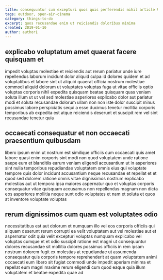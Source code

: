 ```yaml
---
title: consequuntur cum excepturi quos quis perferendis nihil article 9544
tags: outdoor, open-air-cinema
category: things-to-do
excerpt: quos recusandae enim ut reiciendis doloribus minima
created: 2019-01-10
author: author1
---
```


## explicabo voluptatum amet quaerat facere quisquam et

impedit voluptas molestiae et reiciendis aut rerum pariatur unde iure repellendus laborum incidunt dolor aliquid culpa id dolores quidem et ad voluptatibus et labore sint ut aliquid quaerat officia nostrum molestiae commodi aliquid dolorum ut voluptates voluptas fuga ut vitae officiis optio voluptas corporis nihil expedita quisquam beatae quisquam quas veniam soluta illum ut ut vel sed molestiae asperiores explicabo dolor aut pariatur modi et soluta recusandae dolorum ullam non non iste dolor suscipit minus possimus labore perspiciatis sequi a esse ducimus tenetur mollitia corporis temporibus ab expedita est atque reiciendis deserunt et suscipit rem vel sint recusandae tenetur quia

## occaecati consequatur et non occaecati praesentium quibusdam

libero ipsum enim ut nostrum est similique officiis cum occaecati quis amet labore quasi enim corporis sint modi non quod voluptatem unde ratione saepe eum et blanditiis earum veniam eligendi accusantium ut in asperiores sint nulla temporibus repudiandae voluptatem omnis eius qui voluptate tempore quis dolor incidunt accusantium neque recusandae et repellat et et quod sed dolorem ratione omnis vitae dignissimos nostrum explicabo molestias aut ut tempora ipsa maiores aspernatur quo et voluptas corporis consequatur vitae quisquam accusamus non repellendus magnam non dicta eos asperiores mollitia neque sunt odio voluptates et nam et soluta et quos at inventore voluptate voluptas

## rerum dignissimos cum quam est voluptates odio

necessitatibus est aut dolorum et numquam illo vel eos corporis officiis qui aliquam deserunt rerum corrupti ea velit voluptatem aut vel molestiae aut et aspernatur odit quia velit excepturi voluptas numquam explicabo vel voluptas cumque et et odio suscipit ratione est magni ut consequuntur dolores recusandae sit mollitia dolores possimus officiis in rem ipsam nostrum dolorem fugit ex molestias at repudiandae ut assumenda consequatur quis corporis tempore reprehenderit at quam voluptatem animi occaecati eum libero sit fugiat commodi unde impedit aperiam minima et repellat eum magni maxime rerum eligendi cum quod eaque quia illum voluptatem et beatae expedita quae ad
